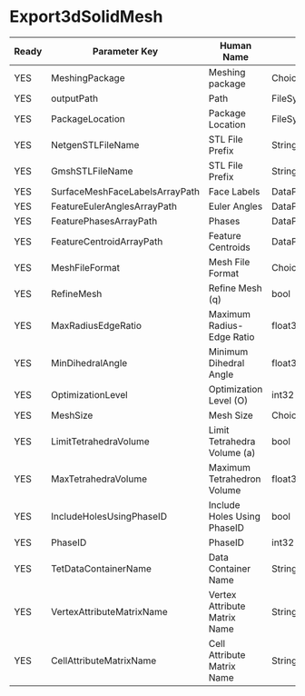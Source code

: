 # Export3dSolidMesh #

| Ready | Parameter Key | Human Name | Parameter Type | Parameter Class |
|-------|---------------|------------|-----------------|----------------|
| YES | MeshingPackage | Meshing package | ChoicesParameter::ValueType | ChoicesParameter |
| YES | outputPath | Path | FileSystemPathParameter::ValueType | FileSystemPathParameter |
| YES | PackageLocation | Package Location | FileSystemPathParameter::ValueType | FileSystemPathParameter |
| YES | NetgenSTLFileName | STL File Prefix | StringParameter::ValueType | StringParameter |
| YES | GmshSTLFileName | STL File Prefix | StringParameter::ValueType | StringParameter |
| YES | SurfaceMeshFaceLabelsArrayPath | Face Labels | DataPath | ArraySelectionParameter |
| YES | FeatureEulerAnglesArrayPath | Euler Angles | DataPath | ArraySelectionParameter |
| YES | FeaturePhasesArrayPath | Phases | DataPath | ArraySelectionParameter |
| YES | FeatureCentroidArrayPath | Feature Centroids | DataPath | ArraySelectionParameter |
| YES | MeshFileFormat | Mesh File Format | ChoicesParameter::ValueType | ChoicesParameter |
| YES | RefineMesh | Refine Mesh (q) | bool | BoolParameter |
| YES | MaxRadiusEdgeRatio | Maximum Radius-Edge Ratio | float32 | Float32Parameter |
| YES | MinDihedralAngle | Minimum Dihedral Angle | float32 | Float32Parameter |
| YES | OptimizationLevel | Optimization Level (O) | int32 | Int32Parameter |
| YES | MeshSize | Mesh Size | ChoicesParameter::ValueType | ChoicesParameter |
| YES | LimitTetrahedraVolume | Limit Tetrahedra Volume (a) | bool | BoolParameter |
| YES | MaxTetrahedraVolume | Maximum Tetrahedron Volume | float32 | Float32Parameter |
| YES | IncludeHolesUsingPhaseID | Include Holes Using PhaseID | bool | BoolParameter |
| YES | PhaseID | PhaseID | int32 | Int32Parameter |
| YES | TetDataContainerName | Data Container Name | StringParameter::ValueType | StringParameter |
| YES | VertexAttributeMatrixName | Vertex Attribute Matrix Name | StringParameter::ValueType | StringParameter |
| YES | CellAttributeMatrixName | Cell Attribute Matrix Name | StringParameter::ValueType | StringParameter |
